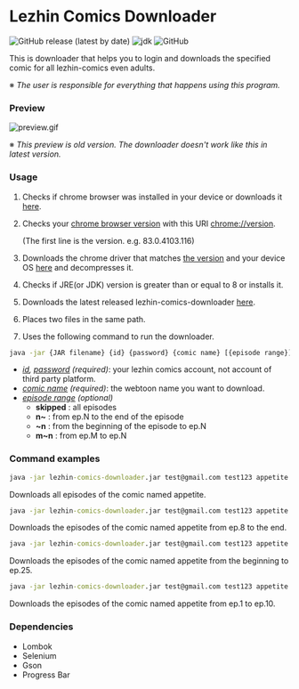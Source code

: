 # Lezhin Comics Downloader

![GitHub release (latest by date)](https://img.shields.io/github/v/release/imsejin/lezhin-comics-downloader) ![jdk](https://img.shields.io/badge/jdk-8-orange) ![GitHub](https://img.shields.io/github/license/imsejin/lezhin-comics-downloader)

This is downloader that helps you to login and downloads the specified comic for all lezhin-comics even adults.

※ *The user is responsible for everything that happens using this program.*



### Preview

![preview.gif](https://user-images.githubusercontent.com/46176032/82747023-5ef38f00-9dd0-11ea-9f42-18f744fb50a9.gif)

※ *This preview is old version. The downloader doesn't work like this in latest version.*



### Usage

1. Checks if chrome browser was installed in your device or downloads it [here](https://www.google.com/chrome).

2. Checks your <ins>chrome browser version</ins> with this URI [chrome://version](chrome://version).

   (The first line is the version. e.g. 83.0.4103.116)

3. Downloads the chrome driver that matches <ins>the version</ins> and your device OS [here](https://chromedriver.chromium.org/downloads) and decompresses it.

4. Checks if JRE(or JDK) version is greater than or equal to 8 or installs it.

5. Downloads the latest released lezhin-comics-downloader [here](https://github.com/ImSejin/lezhin-comics-downloader/releases).

6. Places two files in the same path.

7. Uses the following command to run the downloader.



```cmd
java -jar {JAR filename} {id} {password} {comic name} [{episode range}]
```

- *<ins>id</ins>, <ins>password</ins> (required)*: your lezhin comics account, not account of third party platform.
- *<ins>comic name</ins> (required)*: the webtoon name you want to download.
- *<ins>episode range</ins> (optional)*
  - __skipped__ : all episodes
  - __n~__ : from ep.N to the end of the episode
  - __~n__ : from the beginning of the episode to ep.N
  - __m~n__ : from ep.M to ep.N



### Command examples

```cmd
java -jar lezhin-comics-downloader.jar test@gmail.com test123 appetite
```

Downloads all episodes of the comic named appetite.



```cmd
java -jar lezhin-comics-downloader.jar test@gmail.com test123 appetite 8~
```

Downloads the episodes of the comic named appetite from ep.8 to the end.



```cmd
java -jar lezhin-comics-downloader.jar test@gmail.com test123 appetite ~25
```

Downloads the episodes of the comic named appetite from the beginning to ep.25.



```cmd
java -jar lezhin-comics-downloader.jar test@gmail.com test123 appetite 1~10
```

Downloads the episodes of the comic named appetite from ep.1 to ep.10.



### Dependencies

- Lombok
- Selenium
- Gson
- Progress Bar


